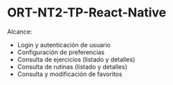 # ORT-NT2-TP-React-Native

Alcance:

- Login y autenticación de usuario
- Configuración de preferencias
- Consulta de ejercicios (listado y detalles)
- Consulta de rutinas (listado y detalles)
- Consulta y modificación de favoritos